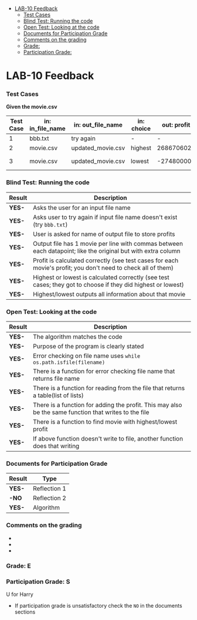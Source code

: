 

- [LAB-10 Feedback](#lab-10-feedback)
    - [Test Cases](#test-cases)
    - [Blind Test: Running the code](#blind-test-running-the-code)
    - [Open Test: Looking at the code](#open-test-looking-at-the-code)
    - [Documents for Participation Grade](#documents-for-participation-grade)
    - [Comments on the grading](#comments-on-the-grading)
    - [Grade:](#grade)
    - [Participation Grade:](#participation-grade)

# LAB-10 Feedback

### Test Cases

**Given the movie.csv**

| Test Case | in: in_file_name | in: out_file_name | in: choice   | out: profit | out: title     |
|-----------|------------------|-------------------|--------------|-------------|----------------|
| 1         | bbb.txt          | try again         |  -           |       -     | -              |
| 2         | movie.csv        | updated_movie.csv | highest      | 2686706026  | Avatar         |
| 3         | movie.csv        | updated_movie.csv | lowest       | -274800000  | The Marvels    |

### Blind Test: Running the code
| Result       | Description                                                                                     |
|--------------|-------------------------------------------------------------------------------------------------|
| **YES-**   | Asks the user for an input file name                                                            |
| **YES-**   | Asks user to try again if input file name doesn't exist (try `bbb.txt`)                         |
| **YES-**   | User is asked for name of output file to store profits                                          |
| **YES-**   | Output file has 1 movie per line with commas between each datapoint; like the original  but with extra column |
| **YES-**   | Profit is calculated correctly (see test cases for each movie's profit; you don't need to check all of them) |
| **YES-**   | Highest or lowest is calculated correctly (see test cases; they got to choose if they did highest or lowest) |
| **YES-**   | Highest/lowest outputs all information about that movie                                         |

### Open Test: Looking at the code
| Result       | Description                                                                                     |
|--------------|-------------------------------------------------------------------------------------------------|
| **YES-**   | The algorithm matches the code                                           |
| **YES-**   | Purpose of the program is clearly stated |  
| **YES-**   | Error checking on file name uses `while os.path.isfile(filename)` |
| **YES-**   | There is a function for error checking file name that returns file name                         |
| **YES-**   | There is a function for reading from the file that returns a table(list of lists)                      |
| **YES-**   | There is a function for adding the profit. This may also be the same function that writes to the file |
| **YES-**   | There is a function to find movie with highest/lowest profit                                    |
| **YES-**   | If above function doesn't write to file, another function does that writing                     |



### Documents for Participation Grade

|Result         |Type            |
|---------------|----------------|
|**YES-** | Reflection 1   |
|**-NO** | Reflection 2   |
|**YES-** | Algorithm      |

### Comments on the grading
- 
- 
- 

### Grade: E

### Participation Grade: S
U for Harry
 - If participation grade is unsatisfactory check the `NO` in the documents sections
